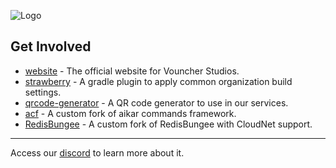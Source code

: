 ![Logo](https://i.imgur.com/Kwpngm6.png)

## Get Involved

- [website](https://github.com/vouncherstudios/website) - The official website for Vouncher Studios.
- [strawberry](https://github.com/vouncherstudios/strawberry) - A gradle plugin to apply common organization build settings.
- [qrcode-generator](https://github.com/vouncherstudios/qrcode-generator) - A QR code generator to use in our services.
- [acf](https://github.com/vouncherstudios/acf) - A custom fork of aikar commands framework.
- [RedisBungee](https://github.com/vouncherstudios/RedisBungee) - A custom fork of RedisBungee with CloudNet support.

-----
Access our [discord](https://discord.gg/crZaJj9Pgq) to learn more about it.
